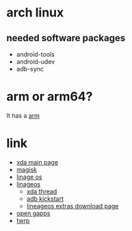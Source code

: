 # arch linux

## needed software packages

* android-tools
* android-udev
* adb-sync

# arm or arm64?

It has a [arm](https://duckduckgo.com/?q=does+nexus+5x+has+an+arm+or+arm64+processor&t=ffab&ia=qa)

# link

* [xda main page](https://forum.xda-developers.com/nexus-5x)
* [magisk](https://forum.xda-developers.com/apps/magisk)
* [linage os](https://wiki.lineageos.org/devices/bullhead)
* [linageos](https://wiki.lineageos.org/devices/hammerhead/install)
    * [xda thread](https://forum.xda-developers.com/google-nexus-5/orig-development/rom-lineage-os-14-1-nexus-5-t3528849)
    * [adb kickstart](https://wiki.lineageos.org/adb_fastboot_guide.html#setting-up-adb)
    * [lineageos extras download page](https://download.lineageos.org/extras)
* [open gapps](http://opengapps.org/?arch=arm&api=7.1)
* [twrp](https://twrp.me/lg/lgnexus5.html)
